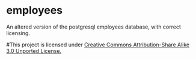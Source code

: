 # employees
An altered version of the postgresql employees database, with correct licensing.

#This project is licensed under [Creative Commons Attribution-Share Alike 3.0 Unported License.](https://creativecommons.org/licenses/by-sa/3.0/)
